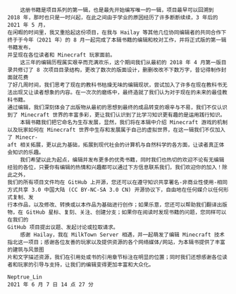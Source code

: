         这册书籍是项目系列的第一辑，也是最先开始编写唯一的一辑，项目最早可以回溯到 2018 年，那时也只是一时兴起，在此之间由于学业的原因经历了许多断断续续，3 年后的 2021 年 5 月，
    在闲暇的时间里，我又重拾起这份项目，在我与 Hailay 等其他几位协同编辑者的共同合作下终于于今年（2021 年）的 8 月一起完成了本辑书籍的编辑和校对工作，并将正式版的第一辑书籍发布，
    并呈现在各位读者和 Minecraft 玩家面前。
        这三年的编辑历程属实艰辛而充满欢乐，这个期间我们从最初的 2018 年 4 月第一版目录共修订了 8 次项目目录结构，更改了数次的版面设计，删删改改不下数万字，昔记得制作封面就花费
    了好几周时间，我们思考了现在的教科书枯燥无味的编辑现状，尝试加入了许多在现在教科书无法出现又让读者想象的内容。在一次次的磨练中，最终造就了我们认为对于现在的未来的最佳教科书籍。
    通过编辑，我们深刻体会了出版物从最初的思想到最终的成品转变的艰辛与不易，我们不仅认识到了 Minecraft 世界的丰富多彩，更让我们认识到了比学习知识更有趣的是运用践行知识。
        本辑书籍我们把它命名为生存发展，显然，我们将在本辑中介绍 Minecraft 游戏的机制以及玩家如何在 Minecraft 世界中生存和发展属于自己的虚拟世界，在这一辑我们不仅加入了 Minecr-
    aft 相关拓展，更以此为基础，拓展到现代社会的计算机与自然科学的各方面，让读者真正体会知识的乐趣。
        我们希望以此为起点，编辑并发布更多的优秀书籍，同时我们也热切的欢迎不论有无编辑经验的各位，只要你有编辑的热情和兴趣都可以通过下方信息联系我们，我们欢迎你的加入！除此之外，
    我们的所有项目文件均在 GitHub 上开源，您还可以在遵守知识共享署名-非商业性使用-相同方式共享 3.0 中国大陆 (CC BY-NC-SA 3.0 CN) 开源协议下，自由地在任何媒介以任何形式复制、发
    行本作品，以及修改、转换或以本作品为基础进行创作；如果乐意，您还可以帮助我们翻译出版物，在 GitHub 星标、复刻、关注、创建分支；如果你在阅读时发现书籍的问题，您同样可以在我们的
    GitHub 项目提出议题、发起讨论或拉取请求。
        感谢 Hailay，我在 MilkTown Server 相遇，并一起萌发了编辑 Minecraft 技术指北这一项目；感谢各位友善的玩家以及提供资源的各个网络媒体/网站，为本辑书提供了丰富的建筑与风景图
    片和文字描述资源，我们在引用处或书的引用章节标注在明显的位置；同时我们还想感谢各位读者和玩家的引导与支持，让我们的编辑变得更加丰富和大众化。
    
    Neptrue_Lin
    2021 年 6 月 7 日 14 点 27 分
